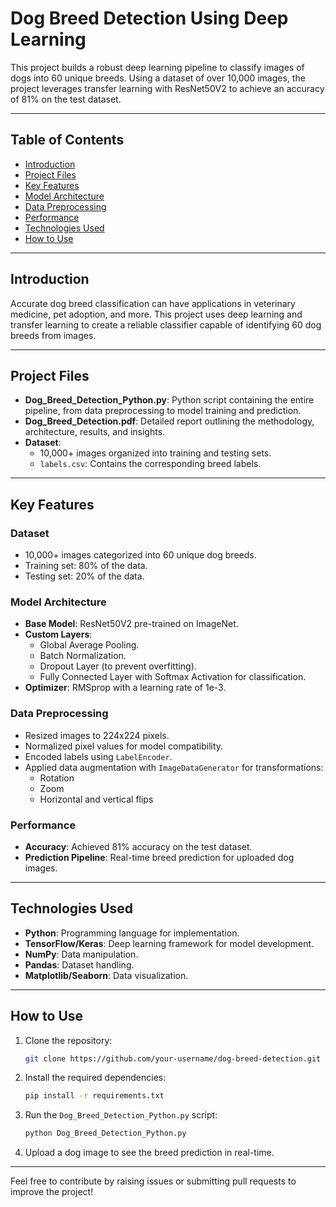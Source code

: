 # Dog Breed Detection Using Deep Learning

This project builds a robust deep learning pipeline to classify images of dogs into 60 unique breeds. Using a dataset of over 10,000 images, the project leverages transfer learning with ResNet50V2 to achieve an accuracy of 81% on the test dataset.

---

## Table of Contents
- [Introduction](#introduction)
- [Project Files](#project-files)
- [Key Features](#key-features)
- [Model Architecture](#model-architecture)
- [Data Preprocessing](#data-preprocessing)
- [Performance](#performance)
- [Technologies Used](#technologies-used)
- [How to Use](#how-to-use)

---

## Introduction

Accurate dog breed classification can have applications in veterinary medicine, pet adoption, and more. This project uses deep learning and transfer learning to create a reliable classifier capable of identifying 60 dog breeds from images.

---

## Project Files

- **Dog_Breed_Detection_Python.py**: Python script containing the entire pipeline, from data preprocessing to model training and prediction.
- **Dog_Breed_Detection.pdf**: Detailed report outlining the methodology, architecture, results, and insights.
- **Dataset**:
  - 10,000+ images organized into training and testing sets.
  - `labels.csv`: Contains the corresponding breed labels.

---

## Key Features

### Dataset
- 10,000+ images categorized into 60 unique dog breeds.
- Training set: 80% of the data.
- Testing set: 20% of the data.

### Model Architecture
- **Base Model**: ResNet50V2 pre-trained on ImageNet.
- **Custom Layers**:
  - Global Average Pooling.
  - Batch Normalization.
  - Dropout Layer (to prevent overfitting).
  - Fully Connected Layer with Softmax Activation for classification.
- **Optimizer**: RMSprop with a learning rate of 1e-3.

### Data Preprocessing
- Resized images to 224x224 pixels.
- Normalized pixel values for model compatibility.
- Encoded labels using `LabelEncoder`.
- Applied data augmentation with `ImageDataGenerator` for transformations:
  - Rotation
  - Zoom
  - Horizontal and vertical flips

### Performance
- **Accuracy**: Achieved 81% accuracy on the test dataset.
- **Prediction Pipeline**: Real-time breed prediction for uploaded dog images.

---

## Technologies Used

- **Python**: Programming language for implementation.
- **TensorFlow/Keras**: Deep learning framework for model development.
- **NumPy**: Data manipulation.
- **Pandas**: Dataset handling.
- **Matplotlib/Seaborn**: Data visualization.

---

## How to Use

1. Clone the repository:
   ```bash
   git clone https://github.com/your-username/dog-breed-detection.git
   ```
2. Install the required dependencies:
   ```bash
   pip install -r requirements.txt
   ```
3. Run the `Dog_Breed_Detection_Python.py` script:
   ```bash
   python Dog_Breed_Detection_Python.py
   ```
4. Upload a dog image to see the breed prediction in real-time.

---

Feel free to contribute by raising issues or submitting pull requests to improve the project!
